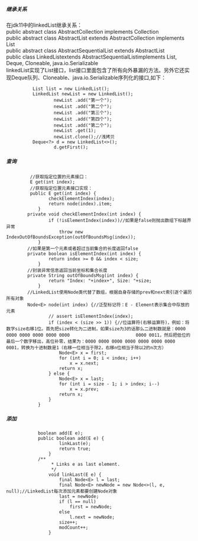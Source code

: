 ##### 继承关系 
在jdk11中的linkedList继承关系：<br>
public abstract class AbstractCollection<E> implements Collection<E> <br>
public abstract class AbstractList<E> extends AbstractCollection<E> implements List<E> <br>
public abstract class AbstractSequentialList<E> extends AbstractList<E> <br>
public class LinkedList<E>extends AbstractSequentialList<E>implements List<E>, Deque<E>, Cloneable, java.io.Serializable <br>
linkedList实现了List接口，list接口里面包含了所有向外暴漏的方法。另外它还实现Deque队列、Cloneable、java.io.Serializable序列化的接口,如下： <br>
  
              List list = new LinkedList();   
              LinkedList newList = new LinkedList();
                      newList .add("第一个");
                      newList .add("第二个");
                      newList .add("第三个");
                      newList .add("第四个");
                      newList .add("第二个");
                      newList .get(1);
                      newList.clone();//浅拷贝
              Deque<?> d = new LinkedList<>();
                      d.getFirst();
##### 查询

             //获取指定位置的元素接口：
             E get(int index);
             //获取指定位置元素接口实现：
             public E get(int index) {
                    checkElementIndex(index);
                    return node(index).item;
                }
            private void checkElementIndex(int index) {
                    if (!isElementIndex(index))//如果是false则抛出数组下标越界异常
                        throw new IndexOutOfBoundsException(outOfBoundsMsg(index));
                }
            //如果是第一个元素或者超过当前集合的长度返回false
            private boolean isElementIndex(int index) {
                    return index >= 0 && index < size;
                }
            //封装异常信息返回当前坐标和集合长度
            private String outOfBoundsMsg(int index) {
                    return "Index: "+index+", Size: "+size;
                }
            //LinkedList使用Node类代替了数组，根据自身存储的prev和next索引逐个遍历所有对象
            Node<E> node(int index) {//泛型标记符：E - Element表示集合中存放的元素
                    // assert isElementIndex(index);
                    if (index < (size >> 1)) {//位运算符(右移运算符)，例如：将数字size右移1位。首先把size转化为二进制，如果size为3的话那么二进制数就是：0000 0000 0000 0000 0000 0000                         0000 0011，然后把低位的最后一个数字移出，高位补零，结果为：0000 0000 0000 0000 0000 0000 0000 0001，转换为十进制数是1（右移一位相当于除2，右移n位相当于除以2的n次方）
                        Node<E> x = first;
                        for (int i = 0; i < index; i++)
                            x = x.next;
                        return x;
                    } else {
                        Node<E> x = last;
                        for (int i = size - 1; i > index; i--)
                            x = x.prev;
                        return x;
                    }
                }
##### 添加

                boolean add(E e);
                public boolean add(E e) {
                        linkLast(e);
                        return true;
                    }
                /**
                     * Links e as last element.
                     */
                    void linkLast(E e) {
                        final Node<E> l = last;
                        final Node<E> newNode = new Node<>(l, e, null);//LinkedList每次添加元素都要创建Node对象
                        last = newNode;
                        if (l == null)
                            first = newNode;
                        else
                            l.next = newNode;
                        size++;
                        modCount++;
                    }
